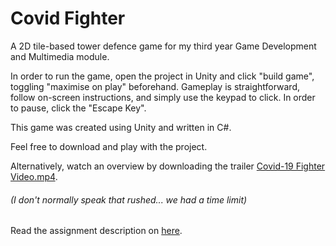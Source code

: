 # Covid Fighter
A 2D tile-based tower defence game for my third year Game Development and Multimedia module.

In order to run the game, open the project in Unity and click "build game", toggling "maximise on play" beforehand. Gameplay is straightforward, follow on-screen instructions, and simply use the keypad to click. In order to pause, click the "Escape Key".

This game was created using Unity and written in C#.

Feel free to download and play with the project.

Alternatively, watch an overview by downloading the trailer [Covid-19 Fighter Video.mp4](<./Covid-19 Fighter Video.mp4>). 
###### (I don't normally speak that rushed... we had a time limit)

Read the assignment description on [here](<./game.assignment.2020.pdf>).
